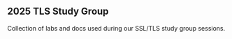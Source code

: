 2025 TLS Study Group
---

Collection of labs and docs used during our SSL/TLS study group sessions.


